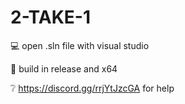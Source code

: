 # 2-TAKE-1

💻 open .sln file with visual studio

🚨 build in release and x64

❔ https://discord.gg/rrjYtJzcGA for help
